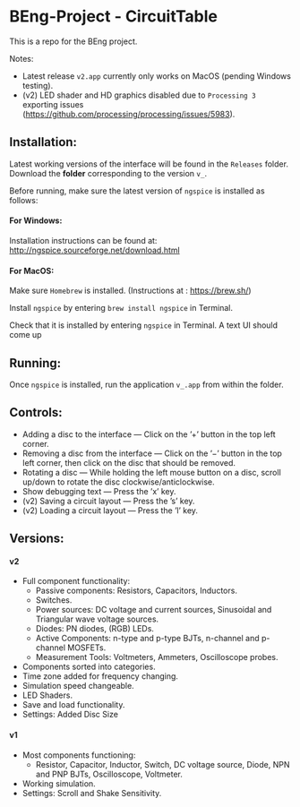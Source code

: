 # BEng-Project - CircuitTable
This is a repo for the BEng project. 

Notes: 
- Latest release `v2.app` currently only works on MacOS (pending Windows testing). 
- (v2) LED shader and HD graphics disabled due to `Processing 3` exporting issues (https://github.com/processing/processing/issues/5983).


## Installation:
Latest working versions of the interface will be found in the `Releases` folder. Download the **folder** corresponding to the version `v_`.

Before running, make sure the latest version of `ngspice` is installed as follows:

#### For Windows:
  
  Installation instructions can be found at: http://ngspice.sourceforge.net/download.html
  
#### For MacOS: 
  
  Make sure `Homebrew` is installed. (Instructions at : https://brew.sh/)
  
  Install `ngspice` by entering `brew install ngspice` in Terminal.
  
  Check that it is installed by entering `ngspice` in Terminal. A text UI should come up
  
## Running:

Once `ngspice` is installed, run the application `v_.app` from within the folder.

## Controls:
- Adding a disc to the interface — Click on the ’+’ button in the top left corner.
- Removing a disc from the interface — Click on the ’−’ button in the top left corner, then click on the
disc that should be removed.
- Rotating a disc — While holding the left mouse button on a disc, scroll up/down to rotate the disc clockwise/anticlockwise.
- Show debugging text — Press the ’x’ key.
- (v2) Saving a circuit layout — Press the ’s’ key.
- (v2)  Loading a circuit layout — Press the ’l’ key.

## Versions:
#### v2
- Full component functionality:
  - Passive components: Resistors, Capacitors, Inductors.
  - Switches.
  - Power sources: DC voltage and current sources, Sinusoidal and Triangular wave voltage sources.
  - Diodes: PN diodes, (RGB) LEDs.
  - Active Components: n-type and p-type BJTs, n-channel and p-channel MOSFETs.
  - Measurement Tools: Voltmeters, Ammeters, Oscilloscope probes.
- Components sorted into categories.
- Time zone added for frequency changing.
- Simulation speed changeable.
- LED Shaders.
- Save and load functionality.
- Settings: Added Disc Size

#### v1
- Most components functioning:
  - Resistor, Capacitor, Inductor, Switch, DC voltage source, Diode, NPN and PNP BJTs, Oscilloscope, Voltmeter.
- Working simulation.
- Settings: Scroll and Shake Sensitivity.
